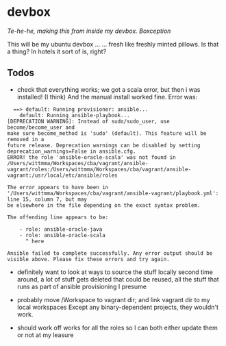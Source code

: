 # devbox
*Te-he-he, making this from inside my devbox. Boxception*

This will be my ubuntu devbox ...
... fresh like freshly minted pillows.
Is that a thing? In hotels it sort of is, right?


## Todos
- check that everything works; we got a scala error, but then i was installed! (I think)
  And the manual install worked fine.
  Error was:
```{r, engine='bash', count_lines}
  ==> default: Running provisioner: ansible...
    default: Running ansible-playbook...
[DEPRECATION WARNING]: Instead of sudo/sudo_user, use become/become_user and
make sure become_method is 'sudo' (default). This feature will be removed in a
future release. Deprecation warnings can be disabled by setting
deprecation_warnings=False in ansible.cfg.
ERROR! the role 'ansible-oracle-scala' was not found in /Users/wittmma/Workspaces/cba/vagrant/ansible-vagrant/roles:/Users/wittmma/Workspaces/cba/vagrant/ansible-vagrant:/usr/local/etc/ansible/roles

The error appears to have been in '/Users/wittmma/Workspaces/cba/vagrant/ansible-vagrant/playbook.yml': line 15, column 7, but may
be elsewhere in the file depending on the exact syntax problem.

The offending line appears to be:

    - role: ansible-oracle-java
    - role: ansible-oracle-scala
      ^ here

Ansible failed to complete successfully. Any error output should be
visible above. Please fix these errors and try again.
```

- definitely want to look at ways to source the stuff locally second time around,
  a lot of stuff gets deleted that could be reused, all the stuff that runs as
  part of ansible provisioning I presume
- probably move /Workspace to vagrant dir; and link vagrant dir to my local workspaces
  Except any binary-dependent projects, they wouldn't work.

- should work off works for all the roles so I can both either update them or not at
  my leasure
  
